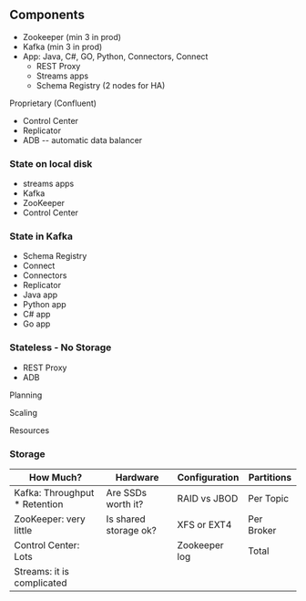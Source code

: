 ## Components
- Zookeeper (min 3 in prod)
- Kafka (min 3 in prod)
- App: Java, C#, GO, Python, Connectors, Connect
  - REST Proxy
  - Streams apps
  - Schema Registry (2 nodes for HA)

Proprietary (Confluent)
  - Control Center
  - Replicator
  - ADB -- automatic data balancer

### State on local disk
  - streams apps
  - Kafka
  - ZooKeeper
  - Control Center

### State in Kafka
  - Schema Registry
  - Connect
  - Connectors
  - Replicator
  - Java app
  - Python app
  - C# app
  - Go app
  
### Stateless - No Storage
  - REST Proxy
  - ADB

Planning

Scaling

Resources

### Storage
How Much? | Hardware | Configuration | Partitions
--- | --- | --- | --- 
Kafka: Throughput * Retention | Are SSDs worth it? | RAID vs JBOD | Per Topic
ZooKeeper: very little | Is shared storage ok? | XFS or EXT4 | Per Broker
Control Center: Lots | | Zookeeper log | Total
Streams: it is complicated | | |
